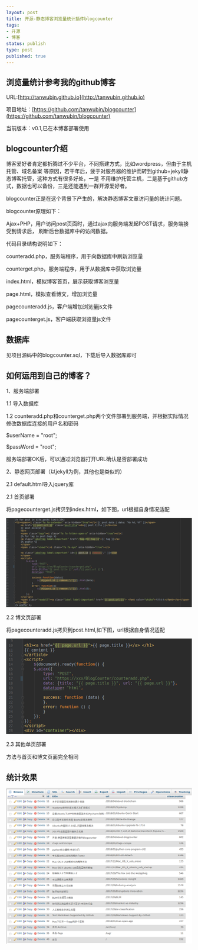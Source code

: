 ```yaml
--- 
layout: post
title: 开源-静态博客浏览量统计插件blogcounter
tags: 
- 开源
- 博客
status: publish
type: post
published: true
---
```

## 浏览量统计参考我的github博客

URL:[http://tanwubin.github.io](http://tanwubin.github.io)

项目地址：[https://github.com/tanwubin/blogcounter](https://github.com/tanwubin/blogcounter)

当前版本：v0.1,已在本博客部署使用

## blogcounter介绍

博客爱好者肯定都折腾过不少平台，不同搭建方式，比如wordpress，但由于主机托管、域名备案
等原因，若干年后，疲于对服务器的维护而转到github+jekyll静态博客托管，这种方式有很多好处，一是
不用维护托管主机，二是基于github方式，数据也可以备份，三是还能遇到一群开源爱好者。

blogcounter正是在这个背景下产生的，解决静态博客文章访问量的统计问题。&nbsp;

blogcounter原理如下：

Ajax+PHP，用户访问post页面时，通过ajax向服务端发起POST请求，服务端接受到请求后，
刷新后台数据库中的访问数据。

代码目录结构说明如下：

counteradd.php，服务端程序，用于向数据库中刷新浏览量

counterget.php，服务端程序，用于从数据库中获取浏览量

index.html，模拟博客首页，展示获取博客浏览量

page.html，模拟查看博文，增加浏览量

pagecounteradd.js，客户端增加浏览量js文件

pagecounterget.js，客户端获取浏览量js文件

## 数据库

见项目源码中的blogcounter.sql，下载后导入数据库即可

## 如何运用到自己的博客？

1、服务端部署

1.1 导入数据库

1.2 counteradd.php和counterget.php两个文件部署到服务端，并根据实际情况修改数据库连接的用户名和密码

$userName = "root";

$passWord = "root";

服务端部署OK后，可以通过浏览器打开URL确认是否部署成功

2、静态网页部署（以jekyll为例，其他也是类似的）

2.1 default.html导入jquery库

<script src="https://apps.bdimg.com/libs/jquery/2.1.4/jquery.min.js"></script>

2.1 首页部署

将pagecounterget.js拷贝到index.html，如下图，url根据自身情况适配

![](../upload/image/blogcounter-index-1.png)

2.2 博文页部署

将pagecounteradd.js拷贝到post.html,如下图，url根据自身情况适配

![](../upload/image/blogcounter-post-1.png)

2.3 其他单页部署

方法与首页和博文页面完全相同

## 统计效果

![](../upload/image/blogcounter-mysql.png)                 